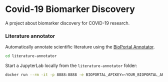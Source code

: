 # Covid-19 Biomarker Discovery

A project about biomarker discovery for COVID-19 research. 

### Literature annotator

Automatically annotate scientific literature using the [BioPortal Annotator](https://bioportal.bioontology.org/annotator).

```bash
cd literature-annotator
```

Start a JupyterLab locally from the `literature-annotator` folder:

```bash
docker run --rm -it -p 8888:8888 -e BIOPORTAL_APIKEY=<YOUR_BIOPORTAL_APIKEY> -v $(pwd):/notebooks -e PASSWORD="<your_secret>" umids/jupyterlab:latest
```

